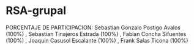 # RSA-grupal
PORCENTAJE DE PARTICIPACION:
Sebastian Gonzalo Postigo Avalos (100%)
, Sebastian Tinajeros Estrada (100%)
, Fabian Concha Sifuentes (100%)
, Joaquin Casusol Escalante (100%)
, Frank Salas Ticona (100%)

